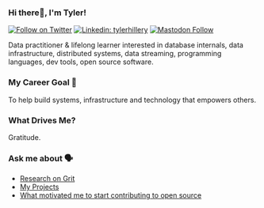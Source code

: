 ### Hi there👋, I'm Tyler!
[![Follow on Twitter](https://img.shields.io/badge/--twitter?label=Follow&logo=Twitter&style=social)](https://twitter.com/_TylerHillery)    [![Linkedin: tylerhillery](https://img.shields.io/badge/-Connect-blue?style=flat-square&logo=Linkedin&logoColor=white&link=https://www.linkedin.com/in/tylerhillery/)](https://www.linkedin.com/in/tylerhillery/)   <a rel="me" href="https://data-folks.masto.host/@TylerHillery" target="_blank"><img alt="Mastodon Follow" src="https://img.shields.io/mastodon/follow/109303859983678063?domain=https%3A%2F%2Fdata-folks.masto.host&style=social"> </a>

Data practitioner & lifelong learner interested in database internals, data infrastructure, distributed systems, data streaming, programming languages, dev tools, open source software.

### My Career Goal 🎯
To help build systems, infrastructure and technology that empowers others.

### What Drives Me? 
Gratitude.

### Ask me about 🗣️
- [Research on Grit](https://blog.uwsp.edu/cps/2019/04/17/business-students-present-findings-at-research-in-the-rotunda/)
- [My Projects](https://www.tylerhillery.com/projects.html)
- [What motivated me to start contributing to open source](https://www.tylerhillery.com/blog/getting-started-in-os/)

<!---
TylerHillery/TylerHillery is a ✨ special ✨ repository because its `README.md` (this file) appears on your GitHub profile.
You can click the Preview link to take a look at your changes.
--->
